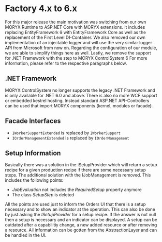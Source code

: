 # Factory 4.x to 6.x

For this major release the main motivation was switching from our own MORYX Runtime to ASP.NET Core with MORYX extensions.
It includes replacing EntityFramework 6 with EntityFramework Core as well as the replacement of the First Level DI-Container. 
We also removed our own implementation of an injectable logger and will use the very similar logger API from Microsoft from now on.
Regarding the configuration of our module, we are able to simplify things here as well. 
Lastly, we remove the support for .NET Framework with the step to MORYX ControlSystem 6
For more information, please refer to the respective paragraphs below.

## .NET Framework
MORYX ControlSystem no longer supports the legacy .NET Framework and is only available for .NET 6.0 and above. There is also no more WCF support or embedded kestrel hosting. Instead standard ASP.NET API-Controllers can be used that import MORYX components (kernel, modules or facade).

## Facade Interfaces
- `IWorkerSupportExtended` is replaced by `IWorkerSupport`
- `IOrderManagementExtended` is replaced by `IOrderManagement`

## Setup Information
Basically there was a solution in the ISetupProvider which will return a setup recipe for a given production recipe if there are some necessary setup steps.
The additional solution with the IJobManagement is removed. This includes the following points:
- _JobEvaluation_ not includes the _RequiredSetup_ property anymore
- The class _SetupStep_ is deleted

All the points are used just to inform the Orders UI that there is a setup necessary and to show an indicator at the operation. This can also be done by just asking the _ISetupProvider_ for a setup recipe. If the answer is not null then a setup is necessary and an indicator can be displayed. A setup can be outdated after a capabilitiy change, a new added resource or after removing a resource. All information can be gotten from the AbstractionLayer and can be handled in the UI.
